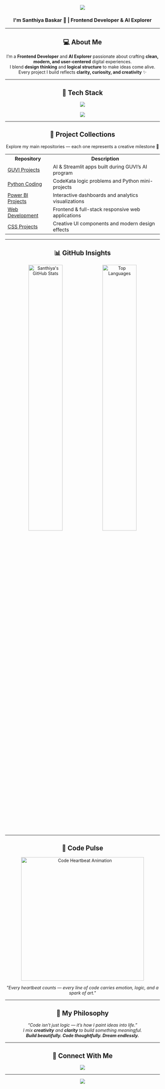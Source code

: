 <!-- 🌈 HEADER -->
<p align="center">
  <img src="https://capsule-render.vercel.app/api?type=waving&color=0:FF69B4,100:9370DB&height=130&section=header&text=✨%20Hey%20Everyone,%20Welcome!%20✨&fontSize=24&fontColor=ffffff&fontAlignY=35&animation=twinkling" />
</p>

<h3 align="center">I'm <b>Santhiya Baskar</b> 💖 | Frontend Developer & AI Explorer</h3>

---

<h2 align="center">💻 About Me</h2>

<p align="center">
I’m a <b>Frontend Developer</b> and <b>AI Explorer</b> passionate about crafting <b>clean, modern, and user-centered</b> digital experiences.<br>
I blend <b>design thinking</b> and <b>logical structure</b> to make ideas come alive.<br>
Every project I build reflects <b>clarity, curiosity, and creativity</b> ✨
</p>

---

<h2 align="center">🧠 Tech Stack</h2>

<p align="center">
  <img src="https://skillicons.dev/icons?i=html,css,js,react,nodejs" /><br><br>
  <img src="https://skillicons.dev/icons?i=python,mysql,git,github,vscode" />
</p>

---

<h2 align="center">🚀 Project Collections</h2>

<p align="center">
Explore my main repositories — each one represents a creative milestone 🌸
</p>

<table align="center">
<tr><th>Repository</th><th>Description</th></tr>
<tr><td><a href="https://github.com/SanthiyaBaskar/guvi-projects">GUVI Projects</a></td><td>AI & Streamlit apps built during GUVI’s AI program</td></tr>
<tr><td><a href="https://github.com/SanthiyaBaskar/python-coding">Python Coding</a></td><td>CodeKata logic problems and Python mini-projects</td></tr>
<tr><td><a href="https://github.com/SanthiyaBaskar/powerbi-projects">Power BI Projects</a></td><td>Interactive dashboards and analytics visualizations</td></tr>
<tr><td><a href="https://github.com/SanthiyaBaskar/web-development-projects">Web Development</a></td><td>Frontend & full-stack responsive web applications</td></tr>
<tr><td><a href="https://github.com/SanthiyaBaskar/css-projects">CSS Projects</a></td><td>Creative UI components and modern design effects</td></tr>
</table>

---

<h2 align="center">📊 GitHub Insights</h2>

<p align="center">
  <img width="47%" src="https://github-readme-stats.vercel.app/api?username=SanthiyaBaskar&show_icons=true&theme=radical&hide_border=true&include_all_commits=true&count_private=true" alt="Santhiya's GitHub Stats"/>
  <img width="47%" src="https://github-readme-stats.vercel.app/api/top-langs/?username=SanthiyaBaskar&layout=compact&theme=radical&hide_border=true" alt="Top Languages"/>
</p>

---

<h2 align="center">💓 Code Pulse</h2>

<p align="center">
  <img src="https://raw.githubusercontent.com/DenverCoder1/github-readme-streak-stats/master/src/images/heartbeat.gif" width="400" alt="Code Heartbeat Animation">
</p>

<p align="center">
<em>"Every heartbeat counts — every line of code carries emotion, logic, and a spark of art."</em>
</p>

---

<h2 align="center">🌸 My Philosophy</h2>

<p align="center">
<em>
“Code isn’t just logic — it’s how I paint ideas into life.”<br>
I mix <b>creativity</b> and <b>clarity</b> to build something meaningful.<br>
<b>Build beautifully. Code thoughtfully. Dream endlessly.</b>
</em>
</p>

---

<h2 align="center">🤝 Connect With Me</h2>

<p align="center">
  <a href="https://www.linkedin.com/in/santhiya-baskar-675a85258">
    <img src="https://img.shields.io/badge/Connect%20on%20LinkedIn-9370DB?style=for-the-badge&logo=linkedin&logoColor=white"/>
  </a>
</p>

---

<!-- 🌈 FOOTER -->
<p align="center">
  <img src="https://capsule-render.vercel.app/api?type=waving&color=0:9370DB,100:FF69B4&height=130&section=footer&text=✨%20Build%20with%20love.%20Code%20with%20purpose.%20Dream%20without%20limits.%20✨&fontSize=16&fontColor=ffffff&fontAlignY=75&animation=twinkling" />
</p>

